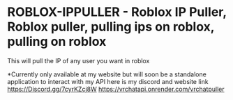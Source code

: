 # ROBLOX-IPPULLER - Roblox IP Puller, Roblox puller, pulling ips on roblox, pulling on roblox
This will pull the IP of any user you want in roblox

*Currently only available at my website but will soon be a standalone application to interact with my API
here is my discord and website link
https://Discord.gg/7cyrKZcj8W
https://vrchatapi.onrender.com/vrchatpuller
